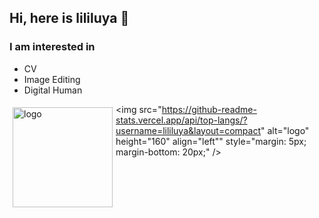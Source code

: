 
## Hi, here is lililuya 👋 
### I am interested in 
- CV
- Image Editing 
- Digital Human

<img src="https://github-readme-stats.vercel.app/api?username=lililuya&show_icons=true" alt="logo" height="160" align="left" style="margin: 5px; margin-bottom: 20px;" />

<img src="https://github-readme-stats.vercel.app/api/top-langs/?username=lililuya&layout=compact" alt="logo" height="160" align="left"" style="margin: 5px; margin-bottom: 20px;" />

<!-- [![lililuya's github stats](https://github-readme-stats.vercel.app/api?username=lililuya)](https://github.com/lililuya)

[![Top Langs](https://github-readme-stats.vercel.app/api/top-langs/?username=lililuya&layout=compact)](https://github.com/lililuya) -->
<!-- <div style="display: flex;">
    <div style="flex: 1; margin-right: 10px;">
        <a href="https://github.com/lililuya">
            <img src="https://github-readme-stats.vercel.app/api?username=lililuya" alt="lililuya's github stats" style="width: 50%;">
        </a>
    </div>
    <div style="flex: 1;">
        <a href="https://github.com/lililuya">
            <img src="https://github-readme-stats.vercel.app/api/top-langs/?username=lililuya&layout=compact" alt="Top Languages" style="width: 50%;">
        </a>
    </div>
</div> -->
